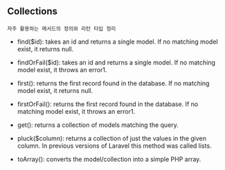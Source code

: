 ## Collections

    자주 활용하는 메서드의 정의와 리턴 타입 정리
    
* find($id): takes an id and returns a single model. If no matching model exist, it returns null.

* findOrFail($id): takes an id and returns a single model. If no matching model exist, it throws an error1.

* first(): returns the first record found in the database. If no matching model exist, it returns null.

* firstOrFail(): returns the first record found in the database. If no matching model exist, it throws an error1.

* get(): returns a collection of models matching the query.

* pluck($column): returns a collection of just the values in the given column. In previous versions of Laravel this method was called lists.

* toArray(): converts the model/collection into a simple PHP array.


